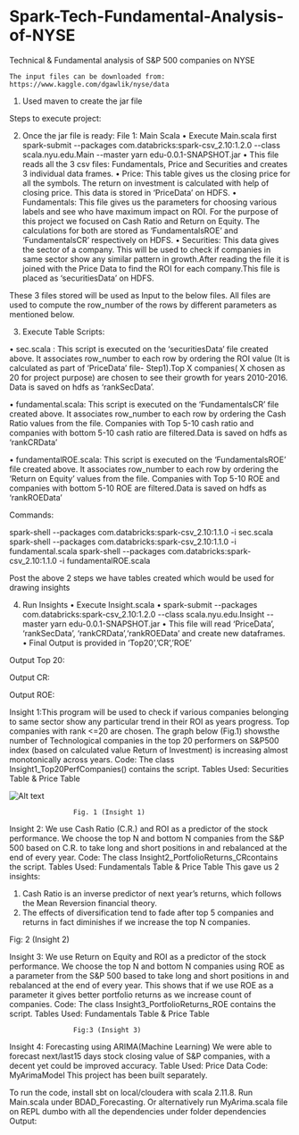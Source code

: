 # Spark-Tech-Fundamental-Analysis-of-NYSE
Technical & Fundamental analysis of S&P 500 companies on NYSE

	The input files can be downloaded from: https://www.kaggle.com/dgawlik/nyse/data
1) Used maven to create the jar file


 


Steps to execute project:

2)	Once the jar file is ready:
File 1: Main Scala 
•	Execute Main.scala first
spark-submit --packages com.databricks:spark-csv_2.10:1.2.0 --class scala.nyu.edu.Main --master yarn edu-0.0.1-SNAPSHOT.jar
•	This file reads all the 3 csv files: Fundamentals, Price and Securities and creates 3 individual data frames. 
•	Price: This table gives us the closing price for all the symbols. The return on investment is calculated with help of closing price. 
This data is stored in ‘PriceData’ on HDFS.
•	Fundamentals: This file gives us the parameters for choosing various labels and see who have maximum impact on ROI. For the purpose of this project we focused on Cash Ratio and Return on Equity.
The calculations for both are stored as ‘FundamentalsROE’ and ‘FundamentalsCR’ respectively on HDFS.
•	Securities: This data gives the sector of a company. This will be used to check if companies in same sector show any similar pattern in growth.After reading the file it is joined with the Price Data to find the ROI for each company.This file is placed as ‘securitiesData’ on HDFS.

These 3 files stored will be used as Input to the below files. All files are used to compute the row_number of the rows by different parameters as mentioned below.


3)	Execute Table Scripts:

•	sec.scala : This script is executed on the ‘securitiesData’ file created above. It associates row_number to each row by ordering the ROI value (It is calculated as part of ‘PriceData’ file- Step1).Top X companies( X chosen as 20 for project purpose) are chosen to see their growth for years 2010-2016. Data is saved on hdfs as ‘rankSecData’.

•	fundamental.scala: This script is executed on the ‘FundamentalsCR’ file created above. It associates row_number to each row by ordering the Cash Ratio values from the file. Companies with Top 5-10 cash ratio and companies with bottom 5-10 cash ratio are filtered.Data is saved on hdfs as ‘rankCRData’

•	fundamentalROE.scala: This script is executed on the ‘FundamentalsROE’ file created above. It associates row_number to each row by ordering the ‘Return on Equity’ values from the file. Companies with Top 5-10 ROE and companies with bottom 5-10 ROE are filtered.Data is saved on hdfs as ‘rankROEData’

Commands:

spark-shell --packages com.databricks:spark-csv_2.10:1.1.0 -i sec.scala
spark-shell --packages com.databricks:spark-csv_2.10:1.1.0 -i fundamental.scala
spark-shell --packages com.databricks:spark-csv_2.10:1.1.0 -i fundamentalROE.scala


Post the above 2 steps we have tables created which would be used for drawing insights

4)	Run Insights
•	Execute Insight.scala
•	spark-submit --packages com.databricks:spark-csv_2.10:1.2.0 --class scala.nyu.edu.Insight --master yarn edu-0.0.1-SNAPSHOT.jar
•	This file will read ‘PriceData’, ‘rankSecData’, ‘rankCRData’,‘rankROEData’ and create new dataframes.
•	Final Output is provided in ‘Top20’,’CR’,’ROE’


Output Top 20:

	
 


Output CR:

 

Output ROE:
 


Insight 1:This program will be used to check if various companies belonging to same sector show any particular trend in their ROI as years progress. Top companies with rank <=20 are chosen. The graph below (Fig.1) showsthe number of Technological companies in the top 20 performers on S&P500 index (based on calculated value Return of Investment) is increasing almost monotonically  across years.
Code: The class Insight1_Top20PerfCompanies() contains the script.
Tables Used: Securities Table & Price Table

![Alt text](/snaps/inisght1.png)
 
					Fig. 1 (Insight 1)

Insight 2:
We use Cash Ratio (C.R.) and ROI as a predictor of the stock performance. We choose the top N and bottom N companies from the S&P 500 based on C.R. to take long and short positions in and rebalanced at the end of every year. 
Code: The class Insight2_PortfolioReturns_CRcontains the script.
Tables Used: Fundamentals Table & Price Table
This gave us 2 insights: 
1.   Cash Ratio is an inverse predictor of next year’s returns, which follows the Mean Reversion financial theory.
2.   The effects of diversification tend to fade after top 5 companies and returns in fact diminishes if we increase the top N   companies.





 
Fig: 2 (Insight 2)


Insight 3:
We use Return on Equity and ROI as a predictor of the stock performance. We choose the top N and bottom N companies using ROE as a parameter from the S&P 500 based to take long and short positions in and rebalanced at the end of every year. This shows that if we use ROE as a parameter it gives better portfolio returns as we increase count of companies.
Code: The class Insight3_PortfolioReturns_ROE contains the script.
Tables Used: Fundamentals Table & Price Table

 
					Fig:3 (Insight 3)

Insight 4:
Forecasting using ARIMA(Machine Learning)
We were able to forecast next/last15 days stock closing value of S&P companies, with a decent yet could be improved accuracy.
Table Used: Price Data
Code: MyArimaModel  This project has been built separately.
 

To run the code, install sbt on local/cloudera with scala 2.11.8. Run Main.scala under BDAD_Forecasting. Or alternatively run  MyArima.scala file on REPL dumbo with all the dependencies under folder dependencies
Output: 
 
 


 
